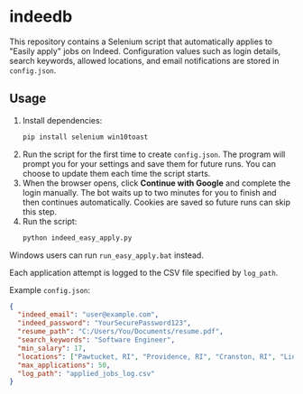 # indeedb

This repository contains a Selenium script that automatically applies to
"Easily apply" jobs on Indeed. Configuration values such as login details,
search keywords, allowed locations, and email notifications are stored in
`config.json`.

## Usage
1. Install dependencies:
   ```bash
   pip install selenium win10toast
   ```
2. Run the script for the first time to create `config.json`. The program will
   prompt you for your settings and save them for future runs. You can choose to
   update them each time the script starts.
3. When the browser opens, click **Continue with Google** and complete the login
   manually. The bot waits up to two minutes for you to finish and then
   continues automatically. Cookies are saved so future runs can skip this step.
4. Run the script:
   ```bash
   python indeed_easy_apply.py
   ```
  Windows users can run `run_easy_apply.bat` instead.

Each application attempt is logged to the CSV file specified by `log_path`.

Example `config.json`:
```json
{
  "indeed_email": "user@example.com",
  "indeed_password": "YourSecurePassword123",
  "resume_path": "C:/Users/You/Documents/resume.pdf",
  "search_keywords": "Software Engineer",
  "min_salary": 17,
  "locations": ["Pawtucket, RI", "Providence, RI", "Cranston, RI", "Lincoln, RI"],
  "max_applications": 50,
  "log_path": "applied_jobs_log.csv"
}
```
